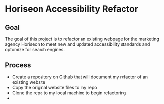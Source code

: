 # Horiseon Accessibility Refactor

## Goal

The goal of this project is to refactor an existing webpage for the marketing agency Horiseon to meet new and updated accessibility standards and optomize for search engines.

## Process

* Create a repository on Github that will document my refactor of an existing website
* Copy the original website files to my repo
* Clone the repo to my local machine to begin refactoring
* 
